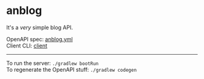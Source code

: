 # anblog

It's a *very* simple blog API.

OpenAPI spec: [anblog.yml](anblog.yml)  
Client CLI: [client](client)  

---

To run the server: `./gradlew bootRun`  
To regenerate the OpenAPI stuff: `./gradlew codegen`  
